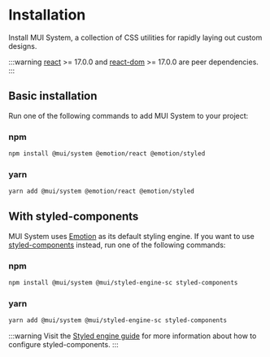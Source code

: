 # Installation

<p class="description">Install MUI System, a collection of CSS utilities for rapidly laying out custom designs.</p>

<!-- #react-peer-version -->

:::warning
[react](https://www.npmjs.com/package/react) >= 17.0.0 and [react-dom](https://www.npmjs.com/package/react-dom) >= 17.0.0 are peer dependencies.
:::

## Basic installation

Run one of the following commands to add MUI System to your project:

### npm

```sh
npm install @mui/system @emotion/react @emotion/styled
```

### yarn

```sh
yarn add @mui/system @emotion/react @emotion/styled
```

## With styled-components

MUI System uses [Emotion](https://emotion.sh/) as its default styling engine.
If you want to use [styled-components](https://styled-components.com/) instead, run one of the following commands:

### npm

```sh
npm install @mui/system @mui/styled-engine-sc styled-components
```

### yarn

```sh
yarn add @mui/system @mui/styled-engine-sc styled-components
```

:::warning
Visit the [Styled engine guide](/material-ui/guides/styled-engine/) for more information about how to configure styled-components.
:::
